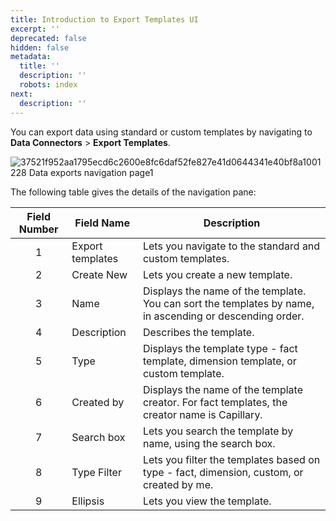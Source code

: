 ```yaml
---
title: Introduction to Export Templates UI
excerpt: ''
deprecated: false
hidden: false
metadata:
  title: ''
  description: ''
  robots: index
next:
  description: ''
---
```

You can export data using standard or custom templates by navigating to **Data Connectors** > **Export Templates**.

![37521f952aa1795ecd6c2600e8fc6daf52fe827e41d0644341e40bf8a1001228 Data exports navigation page1](https://files.readme.io/37521f952aa1795ecd6c2600e8fc6daf52fe827e41d0644341e40bf8a1001228-Data_exports_navigation_page1.png)

The following table gives the details of the navigation pane:

| Field Number | Field Name       | Description                                                                                              |
| :----------: | ---------------- | -------------------------------------------------------------------------------------------------------- |
|       1      | Export templates | Lets you navigate to the standard and custom templates.                                                  |
|       2      | Create New       | Lets you create a new template.                                                                          |
|       3      | Name             | Displays the name of the template. You can sort the templates by name, in ascending or descending order. |
|       4      | Description      | Describes the template.                                                                                  |
|       5      | Type             | Displays the template type - fact template, dimension template, or custom template.                      |
|       6      | Created by       | Displays the name of the template creator. For fact templates, the creator name is Capillary.            |
|       7      | Search box       | Lets you search the template by name, using the search box.                                              |
|       8      | Type Filter      | Lets you filter the templates based on type - fact, dimension, custom, or created by me.                 |
|       9      | Ellipsis         | Lets you view the template.                                                                              |
